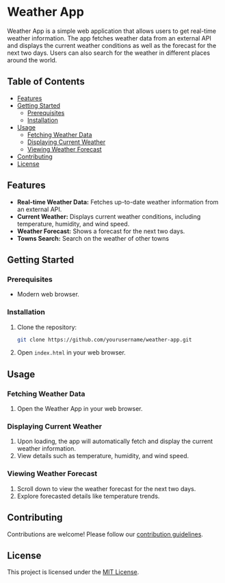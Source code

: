 # Weather App

Weather App is a simple web application that allows users to get real-time weather information.
The app fetches weather data from an external API and displays the current weather conditions as well as the forecast for the next two days.
Users can also search for the weather in different places around the world.

## Table of Contents

- [Features](#features)
- [Getting Started](#getting-started)
  - [Prerequisites](#prerequisites)
  - [Installation](#installation)
- [Usage](#usage)
  - [Fetching Weather Data](#fetching-weather-data)
  - [Displaying Current Weather](#displaying-current-weather)
  - [Viewing Weather Forecast](#viewing-weather-forecast)
- [Contributing](#contributing)
- [License](#license)

## Features

- **Real-time Weather Data:** Fetches up-to-date weather information from an external API.
- **Current Weather:** Displays current weather conditions, including temperature, humidity, and wind speed.
- **Weather Forecast:** Shows a forecast for the next two days.
- **Towns Search:** Search on the weather of other towns
## Getting Started

### Prerequisites

- Modern web browser.

### Installation

1. Clone the repository:

    ```bash
    git clone https://github.com/yourusername/weather-app.git
    ```

2. Open `index.html` in your web browser.

## Usage

### Fetching Weather Data

1. Open the Weather App in your web browser.

### Displaying Current Weather

1. Upon loading, the app will automatically fetch and display the current weather information.
2. View details such as temperature, humidity, and wind speed.

### Viewing Weather Forecast

1. Scroll down to view the weather forecast for the next two days.
2. Explore forecasted details like temperature trends.

## Contributing

Contributions are welcome! Please follow our [contribution guidelines](CONTRIBUTING.md).

## License

This project is licensed under the [MIT License](LICENSE).

